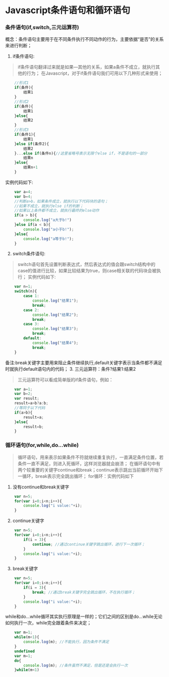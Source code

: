 # Javascript条件语句和循环语句
### 条件语句(if,switch,三元运算符)
概念：条件语句主要用于在不同条件执行不同动作的行为，主要依据“是否”的关系来进行判断；
1. if条件语句:
>if条件语句翻译过来就是如果—其他的关系，如果a条件不成立，就执行其他的行为；
在Javascript，对于if条件语句我们可用以下几种形式来使用；
```javascript
    //形式1
    if(条件){
        结果1
    }
    //形式2
    if(条件){
        结果1
    }else{
        结果2
    }
    //形式3
    if(条件1){
        结果1
    }else if(条件2){
        结果2
    }...else if(条件n){//这里省略号表示无限个else if，不是语句的一部分
        结果n
    }else{
        结果n+1
    } 
```
实例代码如下:
```javascript
    var a=4;
    var b=4;
    //判断a>b，如果条件成立，就执行以下代码块的语句；
    //如果不成立，就执行else if的判断；
    //如果以上条件都不成立，就执行最终的else动作
    if(a > b){
        console.log("a大于b!")
    }else if(a < b){
        console.log("a小于b!");
    }else{
        console.log("a等于b!");
    }
```
2. switch条件语句:
> switch语句首先设置判断表达式，然后表达式的值会跟switch结构中的case的值进行比较，如果比较结果为true，则case相关联的代码块会被执行；
实例代码如下:
```javascript
    var n=1;
    switch(n){
        case 1:
            console.log("结果1");
            break;
        case 2:
            console.log("结果2");
            break;
        case 3:
            console.log("结果3");
            break;
        default:
            console.log("结果4");
            break;        
    }
```
备注:break关键字主要用来阻止条件继续执行,default关键字表示当条件都不满足时就执行default语句内的代码；
3. 三元运算符：条件?结果1:结果2
>三元运算符可以看成简单版的if条件语句，例如：
```javascript
    var a=1;
    var b=2;
    var result;
    result=a>b?a:b;
    //等同于以下代码
    if(a>b){
        result=a;
    }else{
        result=b;
    }
```
### 循环语句(for,while,do...while)
>循环语句，用来表示如果条件不符就继续重复执行，一直满足条件位置，若条件一直不满足，则进入死循环，这样浏览器就会崩溃；
>在循环语句中有两个较重要的关键字continue和break；continue表示跳出当前循环开始下一循环，break表示完全跳出循环；
for循环：实例代码如下
1. 没有continue和break关键字
```javascript
    var n=5;
    for(var i=0;i<n;i++){
        console.log("i value:"+i);
    }
```
2. continue关键字
```javascript
    var n=5;
    for(var i=0;i<n;i++){
        if(i = 3){
            continue; //通过continue关键字跳出循环，进行下一次循环；
        }
        console.log("i value:"+i);
    }
```
3. break关键字
```javascript
    var n=5;
    for(var i=0;i<n;i++){
        if(i = 3){
            break; //通过break关键字完全跳出循环，不在执行循环；
        }
        console.log("i value:"+i);
    }
```
while和do...while循环其实执行原理是一样的；它们之间的区别是do...while无论如何执行一次，while完全跟着条件来决定；
```javascript
    var m=1;
    while(m<1){
        console.log(m);	//不能执行，因为条件不满足
    }
    undefined
    var m=1;
    do{
        console.log(m);	//条件虽然不满足，但是还是会执行一次
    }while(m<1)
```